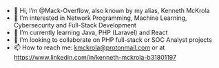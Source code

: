 - 👋 Hi, I’m @Mack-Overflow, also known by my alias, Kenneth McKrola
- 👀 I’m interested in Network Programming, Machine Learning, Cybersecurity and Full-Stack Development
- 🌱 I’m currently learning Java, PHP (Laravel) and React
- 💞️ I’m looking to collaborate on PHP full-stack or SOC Analyst projects
- 📫 How to reach me: kmckrola@protonmail.com or at https://www.linkedin.com/in/kenneth-mckrola-b31801197

<!---
Mack-Overflow/Mack-Overflow is a ✨ special ✨ repository because its `README.md` (this file) appears on your GitHub profile.
You can click the Preview link to take a look at your changes.
--->
